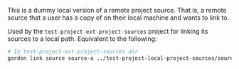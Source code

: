 This is a dummy local version of a remote project source. That is, a remote source that a user has a copy of on their local machine and wants to link to.

Used by the `test-project-ext-project-sources` project for linking its sources to a local path. Equivalent to the following:

```sh
# In test-project-ext-project-sources dir
garden link source source-a ../test-project-local-project-sources/source-a
```